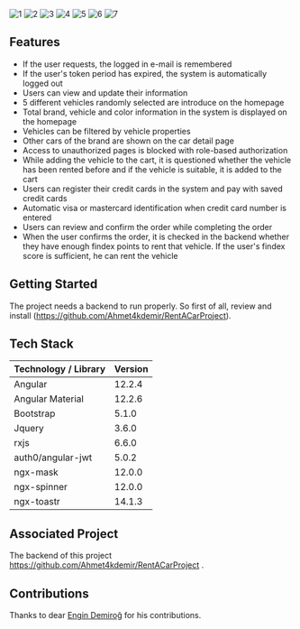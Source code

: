 
![1](https://github.com/Ahmet4kdemir/RentACarProjectFrontEnd/assets/69193205/2ec21c0f-6d05-485a-9948-9342efcfc54d)
![2](https://github.com/Ahmet4kdemir/RentACarProjectFrontEnd/assets/69193205/c874e234-8ad9-4ff0-b9c5-fa30e3504d15)
![3](https://github.com/Ahmet4kdemir/RentACarProjectFrontEnd/assets/69193205/888685b5-dec3-4546-9266-d1e763551877)
![4](https://github.com/Ahmet4kdemir/RentACarProjectFrontEnd/assets/69193205/70b15494-80e3-4862-98d5-ff07b3ba4b46)
![5](https://github.com/Ahmet4kdemir/RentACarProjectFrontEnd/assets/69193205/46e232e6-c9e9-4cc9-a70f-bbc015149359)
![6](https://github.com/Ahmet4kdemir/RentACarProjectFrontEnd/assets/69193205/250222fc-026b-494b-afd1-397564a25d5b)
![7](https://github.com/Ahmet4kdemir/RentACarProjectFrontEnd/assets/69193205/9fc545d9-7f1c-4c1a-91f6-a556b921f0d2)



## Features

+ If the user requests, the logged in e-mail is remembered
+ If the user's token period has expired, the system is automatically logged out
+ Users can view and update their information
+ 5 different vehicles randomly selected are introduce on the homepage
+ Total brand, vehicle and color information in the system is displayed on the homepage
+ Vehicles can be filtered by vehicle properties
+ Other cars of the brand are shown on the car detail page
+ Access to unauthorized pages is blocked with role-based authorization
+ While adding the vehicle to the cart, it is questioned whether the vehicle has been rented before and if the vehicle is suitable, it is added to the cart
+ Users can register their credit cards in the system and pay with saved credit cards
+ Automatic visa or mastercard identification when credit card number is entered
+ Users can review and confirm the order while completing the order
+ When the user confirms the order, it is checked in the backend whether they have enough findex points to rent that vehicle. If the user's findex score is sufficient, he can rent the vehicle

## Getting Started

The project needs a backend to run properly. So first of all, review and install (https://github.com/Ahmet4kdemir/RentACarProject).

## Tech Stack
| Technology / Library | Version |
| ------------- | ------------- |
| Angular | 12.2.4 |
| Angular Material | 12.2.6 |
| Bootstrap | 5.1.0 |
| Jquery | 3.6.0 |
| rxjs | 6.6.0 |
| auth0/angular-jwt | 5.0.2 |
| ngx-mask | 12.0.0 |
| ngx-spinner | 12.0.0 |
| ngx-toastr | 14.1.3 |

## Associated Project

The backend of this project https://github.com/Ahmet4kdemir/RentACarProject .

## Contributions

Thanks to dear [Engin Demiroğ](https://github.com/engindemirog) for his contributions.
